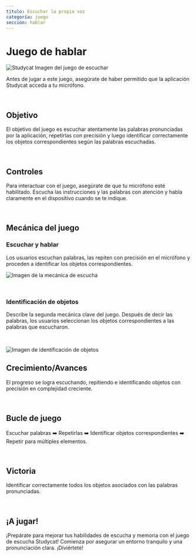 ```yaml
---
título: Escuchar la propia voz
categoría: juego
sección: hablar
---
```

# Juego de hablar

![Studycat Imagen del juego de escuchar](https://help.Studycat.com/hc/article_attachments/34787998441881)

Antes de jugar a este juego, asegúrate de haber permitido que la aplicación Studycat acceda a tu micrófono.

 

## Objetivo

El objetivo del juego es escuchar atentamente las palabras pronunciadas por la aplicación, repetirlas con precisión y luego identificar correctamente los objetos correspondientes según las palabras escuchadas.

 

## Controles

Para interactuar con el juego, asegúrate de que tu micrófono esté habilitado. Escucha las instrucciones y las palabras con atención y habla claramente en el dispositivo cuando se te indique.

 

## Mecánica del juego

### Escuchar y hablar

Los usuarios escuchan palabras, las repiten con precisión en el micrófono y proceden a identificar los objetos correspondientes.

![Imagen de la mecánica de escucha](https://help.Studycat.com/hc/article_attachments/34787998444057)

 

### Identificación de objetos

Describe la segunda mecánica clave del juego. Después de decir las palabras, los usuarios seleccionan los objetos correspondientes a las palabras que escucharon.

 

![Imagen de identificación de objetos](https://help.Studycat.com/hc/article_attachments/34787998447001)

## Crecimiento/Avances

El progreso se logra escuchando, repitiendo e identificando objetos con precisión en complejidad creciente.

 

## Bucle de juego

Escuchar palabras ➡️ Repetirlas ➡️ Identificar objetos correspondientes ➡️ Repetir para múltiples elementos.

 

## Victoria

Identificar correctamente todos los objetos asociados con las palabras pronunciadas.

 

## ¡A jugar!

¡Prepárate para mejorar tus habilidades de escucha y memoria con el juego de escucha Studycat! Comienza por asegurar un entorno tranquilo y una pronunciación clara. ¡Diviértete!